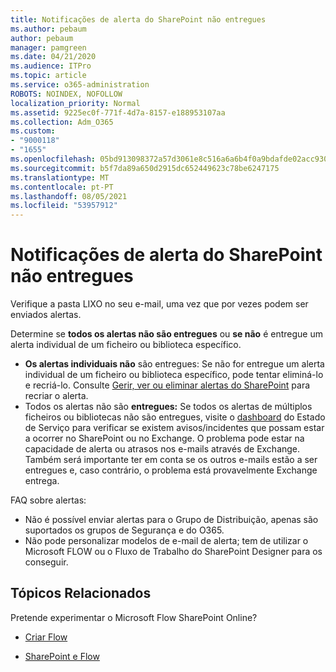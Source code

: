 ```yaml
---
title: Notificações de alerta do SharePoint não entregues
ms.author: pebaum
author: pebaum
manager: pamgreen
ms.date: 04/21/2020
ms.audience: ITPro
ms.topic: article
ms.service: o365-administration
ROBOTS: NOINDEX, NOFOLLOW
localization_priority: Normal
ms.assetid: 9225ec0f-771f-4d7a-8157-e188953107aa
ms.collection: Adm_O365
ms.custom:
- "9000118"
- "1655"
ms.openlocfilehash: 05bd913098372a57d3061e8c516a6a6b4f0a9bdafde02acc930062d6281d06dd
ms.sourcegitcommit: b5f7da89a650d2915dc652449623c78be6247175
ms.translationtype: MT
ms.contentlocale: pt-PT
ms.lasthandoff: 08/05/2021
ms.locfileid: "53957912"
---
```

# <a name="sharepoint-alert-notifications-not-delivered"></a>Notificações de alerta do SharePoint não entregues

Verifique a pasta LIXO no seu e-mail, uma vez que por vezes podem ser enviados alertas.

Determine se **todos os alertas não são entregues** ou **se não** é entregue um alerta individual de um ficheiro ou biblioteca específico.

- **Os alertas individuais não** são entregues: Se não for entregue um alerta individual de um ficheiro ou biblioteca específico, pode tentar eliminá-lo e recriá-lo. Consulte [Gerir, ver ou eliminar alertas do SharePoint](https://support.office.com/article/manage-view-or-delete-sharepoint-alerts-99dfb19c-9a90-4a8c-aba1-aa8c8afb0de2) para recriar o alerta.
- Todos os alertas não são **entregues:** Se todos os alertas de múltiplos ficheiros ou bibliotecas não são entregues, visite o [dashboard](https://admin.microsoft.com/AdminPortal/Home#/servicehealth) do Estado de Serviço para verificar se existem avisos/incidentes que possam estar a ocorrer no SharePoint ou no Exchange. O problema pode estar na capacidade de alerta ou atrasos nos e-mails através de Exchange. Também será importante ter em conta se os outros e-mails estão a ser entregues e, caso contrário, o problema está provavelmente Exchange entrega.

FAQ sobre alertas:

- Não é possível enviar alertas para o Grupo de Distribuição, apenas são suportados os grupos de Segurança e do O365.
- Não pode personalizar modelos de e-mail de alerta; tem de utilizar o Microsoft FLOW ou o Fluxo de Trabalho do SharePoint Designer para os conseguir.

## <a name="related-topics"></a>Tópicos Relacionados

Pretende experimentar o Microsoft Flow SharePoint Online?

- [Criar Flow](https://support.office.com/article/a9c3e03b-0654-46af-a254-20252e580d01)

- [SharePoint e Flow](https://flow.microsoft.com//blog/sharepoint-and-flow/)
